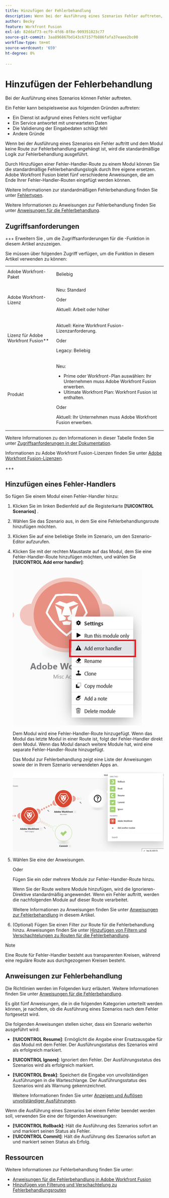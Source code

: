 ```yaml
---
title: Hinzufügen der Fehlerbehandlung
description: Wenn bei der Ausführung eines Szenarios Fehler auftreten, liegt dies in der Regel daran, dass ein Service aufgrund eines Fehlers nicht verfügbar ist, ein Service mit unerwarteten Daten antwortet oder die Validierung der Eingabedaten fehlschlägt.
author: Becky
feature: Workfront Fusion
exl-id: 82ddaf73-ecf9-4fd6-8f8e-909351023c77
source-git-commit: 3aa896867bd143c67157fb886fafa37eaee2bc00
workflow-type: tm+mt
source-wordcount: '659'
ht-degree: 0%

---
```


# Hinzufügen der Fehlerbehandlung

Bei der Ausführung eines Szenarios können Fehler auftreten.

Ein Fehler kann beispielsweise aus folgenden Gründen auftreten:

* Ein Dienst ist aufgrund eines Fehlers nicht verfügbar
* Ein Service antwortet mit unerwarteten Daten
* Die Validierung der Eingabedaten schlägt fehl
* Andere Gründe

Wenn bei der Ausführung eines Szenarios ein Fehler auftritt und dem Modul keine Route zur Fehlerbehandlung angehängt ist, wird die standardmäßige Logik zur Fehlerbehandlung ausgeführt.

Durch Hinzufügen einer Fehler-Handler-Route zu einem Modul können Sie die standardmäßige Fehlerbehandlungslogik durch Ihre eigene ersetzen. Adobe Workfront Fusion bietet fünf verschiedene Anweisungen, die am Ende Ihrer Fehler-Handler-Routen eingefügt werden können.

Weitere Informationen zur standardmäßigen Fehlerbehandlung finden Sie unter [Fehlertypen](/help/workfront-fusion/references/errors/error-processing.md).

Weitere Informationen zu Anweisungen zur Fehlerbehandlung finden Sie unter [Anweisungen für die Fehlerbehandlung](/help/workfront-fusion/references/errors/directives-for-error-handling.md).

## Zugriffsanforderungen

+++ Erweitern Sie , um die Zugriffsanforderungen für die -Funktion in diesem Artikel anzuzeigen.

Sie müssen über folgenden Zugriff verfügen, um die Funktion in diesem Artikel verwenden zu können:

<table style="table-layout:auto">
 <col> 
 <col> 
 <tbody> 
  <tr> 
   <td role="rowheader">Adobe Workfront-Paket 
   <td> <p>Beliebig</p> </td> 
  </tr> 
  <tr data-mc-conditions=""> 
   <td role="rowheader">Adobe Workfront-Lizenz</td> 
   <td> <p>Neu: Standard</p><p>Oder</p><p>Aktuell: Arbeit oder höher</p> </td> 
  </tr> 
  <tr> 
   <td role="rowheader">Lizenz für Adobe Workfront Fusion**</td> 
   <td>
   <p>Aktuell: Keine Workfront Fusion-Lizenzanforderung.</p>
   <p>Oder</p>
   <p>Legacy: Beliebig </p>
   </td> 
  </tr> 
  <tr> 
   <td role="rowheader">Produkt</td> 
   <td>
   <p>Neu:</p> <ul><li>Prime oder Workfront-Plan auswählen: Ihr Unternehmen muss Adobe Workfront Fusion erwerben.</li><li>Ultimate Workfront Plan: Workfront Fusion ist enthalten.</li></ul>
   <p>Oder</p>
   <p>Aktuell: Ihr Unternehmen muss Adobe Workfront Fusion erwerben.</p>
   </td> 
  </tr>
 </tbody> 
</table>

Weitere Informationen zu den Informationen in dieser Tabelle finden Sie unter [Zugriffsanforderungen in der Dokumentation](/help/workfront-fusion/references/licenses-and-roles/access-level-requirements-in-documentation.md).

Informationen zu Adobe Workfront Fusion-Lizenzen finden Sie unter [Adobe Workfront Fusion-Lizenzen](/help/workfront-fusion/set-up-and-manage-workfront-fusion/licensing-operations-overview/license-automation-vs-integration.md).

+++

## Hinzufügen eines Fehler-Handlers

So fügen Sie einem Modul einen Fehler-Handler hinzu:

1. Klicken Sie im linken Bedienfeld auf die Registerkarte **[!UICONTROL Scenarios]** .
1. Wählen Sie das Szenario aus, in dem Sie eine Fehlerbehandlungsroute hinzufügen möchten.
1. Klicken Sie auf eine beliebige Stelle im Szenario, um den Szenario-Editor aufzurufen.
1. Klicken Sie mit der rechten Maustaste auf das Modul, dem Sie eine Fehler-Handler-Route hinzufügen möchten, und wählen Sie **[!UICONTROL Add error handler]**:

   ![Fehler-Handler-Route](assets/error-handler-route.png)

   Dem Modul wird eine Fehler-Handler-Route hinzugefügt. Wenn das Modul das letzte Modul in einer Route ist, folgt der Fehler-Handler direkt dem Modul. Wenn das Modul danach weitere Module hat, wird eine separate Fehler-Handler-Route hinzugefügt.

   Das Modul zur Fehlerbehandlung zeigt eine Liste der Anweisungen sowie der in Ihrem Szenario verwendeten Apps an.

   ![Fehlerroute](assets/error-route.png)

1. Wählen Sie eine der Anweisungen.

   Oder

   Fügen Sie ein oder mehrere Module zur Fehler-Handler-Route hinzu.

   Wenn Sie der Route weitere Module hinzufügen, wird die Ignorieren-Direktive standardmäßig angewendet. Wenn ein Fehler auftritt, werden die nachfolgenden Module auf dieser Route verarbeitet.

   Weitere Informationen zu Anweisungen finden Sie unter [Anweisungen zur Fehlerbehandlung](#error-handling-directives) in diesem Artikel.

1. (Optional) Fügen Sie einen Filter zur Route für die Fehlerbehandlung hinzu. Anweisungen finden Sie unter [Hinzufügen von Filtern und Verschachtelungen zu Routen für die Fehlerbehandlung](/help/workfront-fusion/create-scenarios/config-error-handling/advanced-error-handling.md).

>[!NOTE]
>
>Eine Route für Fehler-Handler besteht aus transparenten Kreisen, während eine reguläre Route aus durchgezogenen Kreisen besteht.

## Anweisungen zur Fehlerbehandlung

Die Richtlinien werden im Folgenden kurz erläutert. Weitere Informationen finden Sie unter [Anweisungen für die Fehlerbehandlung](/help/workfront-fusion/references/errors/directives-for-error-handling.md).

Es gibt fünf Anweisungen, die in die folgenden Kategorien unterteilt werden können, je nachdem, ob die Ausführung eines Szenarios nach dem Fehler fortgesetzt wird.

Die folgenden Anweisungen stellen sicher, dass ein Szenario weiterhin ausgeführt wird:

* **[!UICONTROL Resume]**: Ermöglicht die Angabe einer Ersatzausgabe für das Modul mit dem Fehler. Der Ausführungsstatus des Szenarios wird als erfolgreich markiert.
* **[!UICONTROL Ignore]**: Ignoriert den Fehler. Der Ausführungsstatus des Szenarios wird als erfolgreich markiert.
* **[!UICONTROL Break]**: Speichert die Eingabe von unvollständigen Ausführungen in die Warteschlange. Der Ausführungsstatus des Szenarios wird als Warnung gekennzeichnet.

  Weitere Informationen finden Sie unter [Anzeigen und Auflösen unvollständiger Ausführungen](/help/workfront-fusion/manage-scenarios/view-and-resolve-incomplete-executions.md).

Wenn die Ausführung eines Szenarios bei einem Fehler beendet werden soll, verwenden Sie eine der folgenden Anweisungen:

* **[!UICONTROL Rollback]**: Hält die Ausführung des Szenarios sofort an und markiert seinen Status als Fehler.
* **[!UICONTROL Commit]**: Hält die Ausführung des Szenarios sofort an und markiert seinen Status als Erfolg.

## Ressourcen

Weitere Informationen zur Fehlerbehandlung finden Sie unter:

* [Anweisungen für die Fehlerbehandlung in Adobe Workfront Fusion](/help/workfront-fusion/references/errors/directives-for-error-handling.md)
* [Hinzufügen von Filterung und Verschachtelung zu Fehlerbehandlungsrouten](/help/workfront-fusion/create-scenarios/config-error-handling/advanced-error-handling.md)
